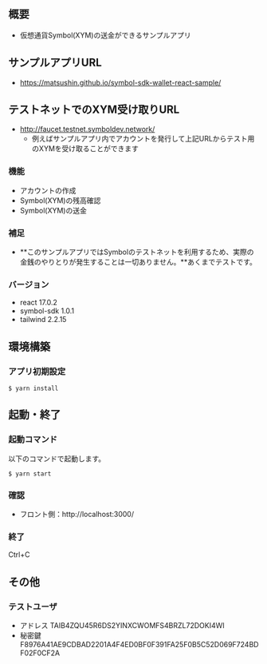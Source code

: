## 概要
- 仮想通貨Symbol(XYM)の送金ができるサンプルアプリ

## サンプルアプリURL
- https://matsushin.github.io/symbol-sdk-wallet-react-sample/

## テストネットでのXYM受け取りURL
- http://faucet.testnet.symboldev.network/
  - 例えばサンプルアプリ内でアカウントを発行して上記URLからテスト用のXYMを受け取ることができます

### 機能
- アカウントの作成
- Symbol(XYM)の残高確認
- Symbol(XYM)の送金

### 補足
- **このサンプルアプリではSymbolのテストネットを利用するため、実際の金銭のやりとりが発生することは一切ありません。**あくまでテストです。

### バージョン
- react 17.0.2
- symbol-sdk 1.0.1
- tailwind 2.2.15

## 環境構築
### アプリ初期設定
```
$ yarn install
```

## 起動・終了
### 起動コマンド

以下のコマンドで起動します。

```
$ yarn start
```

### 確認
- フロント側：http://localhost:3000/

### 終了
Ctrl+C

## その他
### テストユーザ
- アドレス TAIB4ZQU45R6DS2YINXCWOMFS4BRZL72DOKI4WI
- 秘密鍵 F8976A41AE9CDBAD2201A4F4ED0BF0F391FA25F0B5C52D069F724BDF02F0CF2A